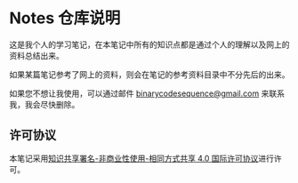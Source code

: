 # Notes 仓库说明

这是我个人的学习笔记，在本笔记中所有的知识点都是通过个人的理解以及网上的资料总结出来。

如果某篇笔记参考了网上的资料，则会在笔记的参考资料目录中不分先后的出来。

如果您不想让我使用，可以通过邮件 binarycodesequence@gmail.com 来联系我，我会尽快删除。

## 许可协议

本笔记采用[知识共享署名-非商业性使用-相同方式共享 4.0 国际许可协议](https://creativecommons.org/licenses/by-nc-sa/4.0/)进行许可。
